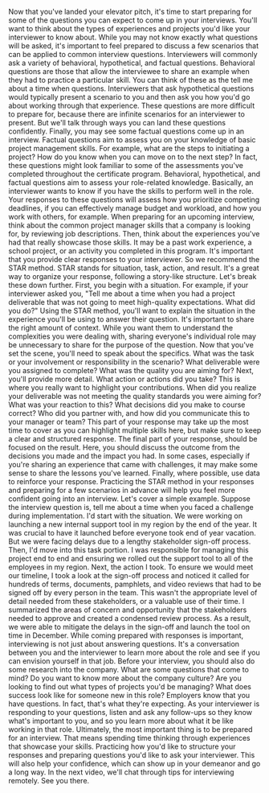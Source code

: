 Now that you've landed your elevator pitch, it's time to start preparing for
some of the questions you can expect to come up in your interviews. You'll want
to think about the types of experiences and projects you'd like your interviewer
to know about. While you may not know exactly what questions will be asked, it's
important to feel prepared to discuss a few scenarios that can be applied to
common interview questions. Interviewers will commonly ask a variety of
behavioral, hypothetical, and factual questions. Behavioral questions are those
that allow the interviewee to share an example when they had to practice a
particular skill. You can think of these as the tell me about a time when
questions. Interviewers that ask hypothetical questions would typically present
a scenario to you and then ask you how you'd go about working through that
experience. These questions are more difficult to prepare for, because there are
infinite scenarios for an interviewer to present. But we'll talk through ways
you can land these questions confidently. Finally, you may see some factual
questions come up in an interview. Factual questions aim to assess you on your
knowledge of basic project management skills. For example, what are the steps to
initiating a project? How do you know when you can move on to the next step? In
fact, these questions might look familiar to some of the assessments you've
completed throughout the certificate program. Behavioral, hypothetical, and
factual questions aim to assess your role-related knowledge. Basically, an
interviewer wants to know if you have the skills to perform well in the role.
Your responses to these questions will assess how you prioritize competing
deadlines, if you can effectively manage budget and workload, and how you work
with others, for example. When preparing for an upcoming interview, think about
the common project manager skills that a company is looking for, by reviewing
job descriptions. Then, think about the experiences you've had that really
showcase those skills. It may be a past work experience, a school project, or an
activity you completed in this program. It's important that you provide clear
responses to your interviewer. So we recommend the STAR method. STAR stands for
situation, task, action, and result. It's a great way to organize your response,
following a story-like structure. Let's break these down further. First, you
begin with a situation. For example, if your interviewer asked you, "Tell me
about a time when you had a project deliverable that was not going to meet
high-quality expectations. What did you do?" Using the STAR method, you'll want
to explain the situation in the experience you'll be using to answer their
question. It's important to share the right amount of context. While you want
them to understand the complexities you were dealing with, sharing everyone's
individual role may be unnecessary to share for the purpose of the question. Now
that you've set the scene, you'll need to speak about the specifics. What was
the task or your involvement or responsibility in the scenario? What deliverable
were you assigned to complete? What was the quality you are aiming for? Next,
you'll provide more detail. What action or actions did you take? This is where
you really want to highlight your contributions. When did you realize your
deliverable was not meeting the quality standards you were aiming for? What was
your reaction to this? What decisions did you make to course correct? Who did
you partner with, and how did you communicate this to your manager or team? This
part of your response may take up the most time to cover as you can highlight
multiple skills here, but make sure to keep a clear and structured response. The
final part of your response, should be focused on the result. Here, you should
discuss the outcome from the decisions you made and the impact you had. In some
cases, especially if you're sharing an experience that came with challenges, it
may make some sense to share the lessons you've learned. Finally, where
possible, use data to reinforce your response. Practicing the STAR method in
your responses and preparing for a few scenarios in advance will help you feel
more confident going into an interview. Let's cover a simple example. Suppose
the interview question is, tell me about a time when you faced a challenge
during implementation. I'd start with the situation. We were working on
launching a new internal support tool in my region by the end of the year. It
was crucial to have it launched before everyone took end of year vacation. But
we were facing delays due to a lengthy stakeholder sign-off process. Then, I'd
move into this task portion. I was responsible for managing this project end to
end and ensuring we rolled out the support tool to all of the employees in my
region. Next, the action I took. To ensure we would meet our timeline, I took a
look at the sign-off process and noticed it called for hundreds of terms,
documents, pamphlets, and video reviews that had to be signed off by every
person in the team. This wasn't the appropriate level of detail needed from
these stakeholders, or a valuable use of their time. I summarized the areas of
concern and opportunity that the stakeholders needed to approve and created a
condensed review process. As a result, we were able to mitigate the delays in
the sign-off and launch the tool on time in December. While coming prepared with
responses is important, interviewing is not just about answering questions. It's
a conversation between you and the interviewer to learn more about the role and
see if you can envision yourself in that job. Before your interview, you should
also do some research into the company. What are some questions that come to
mind? Do you want to know more about the company culture? Are you looking to
find out what types of projects you'd be managing? What does success look like
for someone new in this role? Employers know that you have questions. In fact,
that's what they're expecting. As your interviewer is responding to your
questions, listen and ask any follow-ups so they know what's important to you,
and so you learn more about what it be like working in that role. Ultimately,
the most important thing is to be prepared for an interview. That means spending
time thinking through experiences that showcase your skills. Practicing how
you'd like to structure your responses and preparing questions you'd like to ask
your interviewer. This will also help your confidence, which can show up in your
demeanor and go a long way. In the next video, we'll chat through tips for
interviewing remotely. See you there.
